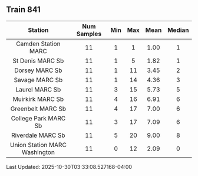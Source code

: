 ## Train 841

| Station | Num Samples | Min | Max | Mean | Median |
| :-----: | :---------: | :-: | :-: | :--: | :----: |
| Camden Station MARC | 11 | 1 | 1 | 1.00 | 1 |
| St Denis MARC Sb | 11 | 1 | 5 | 1.82 | 1 |
| Dorsey MARC Sb | 11 | 1 | 11 | 3.45 | 2 |
| Savage MARC Sb | 11 | 1 | 14 | 4.36 | 3 |
| Laurel MARC Sb | 11 | 3 | 15 | 5.73 | 5 |
| Muirkirk MARC Sb | 11 | 4 | 16 | 6.91 | 6 |
| Greenbelt MARC Sb | 11 | 4 | 17 | 7.00 | 6 |
| College Park MARC Sb | 11 | 3 | 17 | 7.09 | 6 |
| Riverdale MARC Sb | 11 | 5 | 20 | 9.00 | 8 |
| Union Station MARC Washington | 11 | 0 | 12 | 2.09 | 0 |


Last Updated: 2025-10-30T03:33:08.527168-04:00